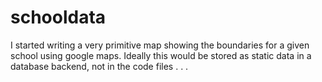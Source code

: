 schooldata
==========

I started writing a very primitive map showing the boundaries for a given school using google maps. Ideally this would be stored as static data in a database backend, not in the code files . . .
